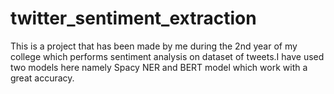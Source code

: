 # twitter_sentiment_extraction
This is a project that has been made by me during the 2nd year of my college which performs sentiment analysis on dataset of tweets.I have used two models here namely Spacy NER and BERT model which work with a great accuracy.
